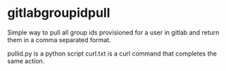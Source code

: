 # gitlabgroupidpull
Simple way to pull all group ids provisioned for a user in gitlab and return them in a comma separated format.

pullid.py is a python script
curl.txt is a curl command that completes the same action. 
